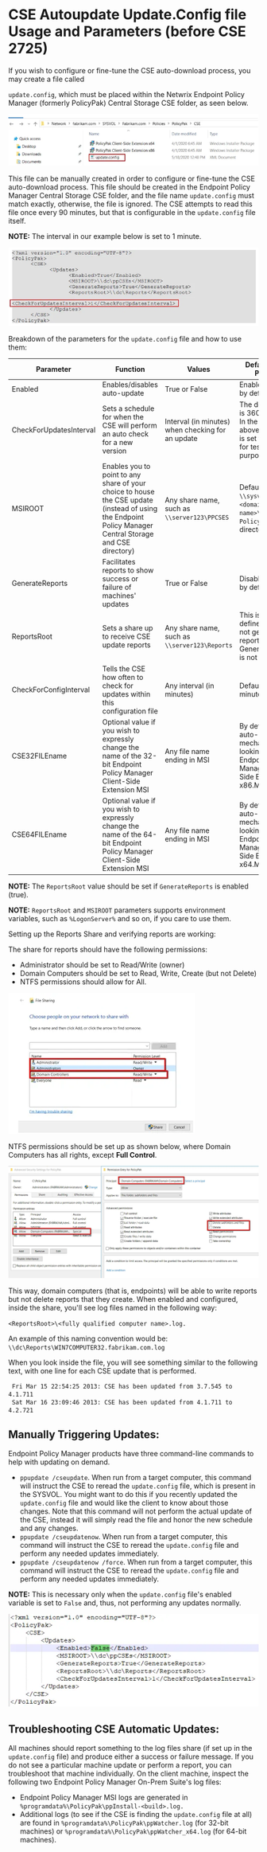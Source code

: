 # CSE Autoupdate Update.Config file Usage and Parameters (before CSE 2725)

If you wish to configure or fine-tune the CSE auto-download process, you may create a file called

`update.config`, which must be placed within the Netwrix Endpoint Policy Manager (formerly
PolicyPak) Central Storage CSE folder, as seen below.

![714_1_image-20201229220359-1](../../../../../static/img/product_docs/policypak/policypak/install/update/714_1_image-20201229220359-1.webp)

This file can be manually created in order to configure or fine-tune the CSE auto-download process.
This file should be created in the Endpoint Policy Manager Central Storage CSE folder, and the file
name `update.config` must match exactly, otherwise, the file is ignored. The CSE attempts to read
this file once every 90 minutes, but that is configurable in the `update.config` file itself.

**NOTE:** The interval in our example below is set to 1 minute.

![714_2_image-20201229220359-2](../../../../../static/img/product_docs/policypak/policypak/install/update/714_2_image-20201229220359-2.webp)

Breakdown of the parameters for the `update.config` file and how to use them:

| Parameter               | Function                                                                                                                                                  | Values                                            | Default if Not Present                                                                                      |
| ----------------------- | --------------------------------------------------------------------------------------------------------------------------------------------------------- | ------------------------------------------------- | ----------------------------------------------------------------------------------------------------------- |
| Enabled                 | Enables/disables auto-update                                                                                                                              | True or False                                     | Enabled (True) by default                                                                                   |
| CheckForUpdatesInterval | Sets a schedule for when the CSE will perform an auto check for a new version                                                                             | Interval (in minutes) when checking for an update | The default value is 360 (6 hours). In the sample above, the value is set to 1 minute for testing purposes. |
| MSIROOT                 | Enables you to point to any share of your choice to house the CSE update (instead of using the Endpoint Policy Manager Central Storage and CSE directory) | Any share name, such as `\\server123\PPCSES`      | Defaults to `\\sysvol\sysvol\    <domain name>\policies\    PolicyPak\CSE` directory                        |
| GenerateReports         | Facilitates reports to show success or failure of machines' updates                                                                                       | True or False                                     | Disabled (False) by default                                                                                 |
| ReportsRoot             | Sets a share up to receive CSE update reports                                                                                                             | Any share name, such as `\\server123\Reports`     | This is not defined and will not generate reports if GenerateReports is not set.                            |
| CheckForConfigInterval  | Tells the CSE how often to check for updates within this configuration file                                                                               | Any interval (in minutes)                         | Defaults to 90 minutes                                                                                      |
| CSE32FILEname           | Optional value if you wish to expressly change the name of the 32-bit Endpoint Policy Manager Client-Side Extension MSI                                   | Any file name ending in MSI                       | By default, the auto-update mechanism is looking for Endpoint Policy Manager Client-Side Extension x86.MSI  |
| CSE64FILEname           | Optional value if you wish to expressly change the name of the 64-bit Endpoint Policy Manager Client-Side Extension MSI                                   | Any file name ending in MSI                       | By default, the auto-update mechanism is looking for Endpoint Policy Manager Client-Side Extension x64.MSI  |

**NOTE:** The `ReportsRoot` value should be set if `GenerateReports` is enabled (true).

**NOTE:** `ReportsRoot` and `MSIROOT` parameters supports environment variables, such as
`%LogonServer%` and so on, if you care to use them.

Setting up the Reports Share and verifying reports are working:

The share for reports should have the following permissions:

- Administrator should be set to Read/Write (owner)
- Domain Computers should be set to Read, Write, Create (but not Delete)
- NTFS permissions should allow for All.

![714_3_image-20201229220359-3](../../../../../static/img/product_docs/policypak/policypak/install/update/714_3_image-20201229220359-3.webp)

NTFS permissions should be set up as shown below, where Domain Computers has all rights, except
**Full Control**.

![714_4_image-20201229220359-4](../../../../../static/img/product_docs/policypak/policypak/install/update/714_4_image-20201229220359-4.webp)

This way, domain computers (that is, endpoints) will be able to write reports but not delete reports
that they create. When enabled and configured, inside the share, you'll see log files named in the
following way:

`<ReportsRoot>\<fully qualified computer name>.log.`

An example of this naming convention would be: `\\dc\Reports\WIN7COMPUTER32.fabrikam.com.log`

When you look inside the file, you will see something similar to the following text, with one line
for each CSE update that is performed.

```
 Fri Mar 15 22:54:25 2013: CSE has been updated from 3.7.545 to 4.1.711    
 Sat Mar 16 23:09:46 2013: CSE has been updated from 4.1.711 to 4.2.721
```

## Manually Triggering Updates:

Endpoint Policy Manager products have three command-line commands to help with updating on demand.

- `ppupdate /cseupdate`. When run from a target computer, this command will instruct the CSE to
  reread the `update.config` file, which is present in the SYSVOL. You might want to do this if you
  recently updated the `update.config` file and would like the client to know about those changes.
  Note that this command will not perform the actual update of the CSE, instead it will simply read
  the file and honor the new schedule and any changes.
- `ppupdate /cseupdatenow`. When run from a target computer, this command will instruct the CSE to
  reread the `update.config` file and perform any needed updates immediately.
- `ppupdate /cseupdatenow /force`. When run from a target computer, this command will instruct the
  CSE to reread the `update.config` file and perform any needed updates immediately.

**NOTE:** This is necessary only when the `update.config` file's enabled variable is set to `False`
and, thus, not performing any updates normally.

![714_5_image-20201229220359-5](../../../../../static/img/product_docs/policypak/policypak/install/update/714_5_image-20201229220359-5.webp)

## Troubleshooting CSE Automatic Updates:

All machines should report something to the log files share (if set up in the `update.config` file)
and produce either a success or failure message. If you do not see a particular machine update or
perform a report, you can troubleshoot that machine individually. On the client machine, inspect the
following two Endpoint Policy Manager On-Prem Suite's log files:

- Endpoint Policy Manager MSI logs are generated in `%programdata%\PolicyPak\ppInstall-<build>.log.`
- Additional logs (to see if the CSE is finding the `update.config` file at all) are found in
  `%programdata%\PolicyPak\ppWatcher.log` (for 32-bit machines) or
  `%programdata%\PolicyPak\ppWatcher_x64.log` (for 64-bit machines).
